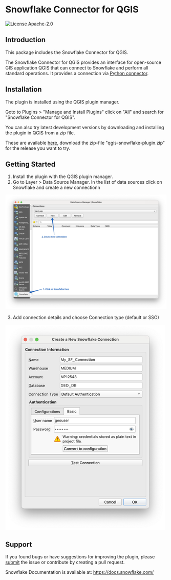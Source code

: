 # Snowflake Connector for QGIS

[![License Apache-2.0](https://img.shields.io/:license-MIT-brightgreen.svg)](https://spdx.org/licenses/MIT.html)

## Introduction
This package includes the Snowflake Connector for QGIS.

The Snowflake Connector for QGIS provides an interface for open-source GIS application QGIS that can connect to Snowflake and perform all standard operations. It provides a connection via [Python connector](https://github.com/snowflakedb/snowflake-connector-python).

## Installation
The plugin is installed using the QGIS plugin manager. 

Goto to Plugins > "Manage and Install Plugins" click on "All" and search for "Snowflake Connector for QGIS".

You can also try latest development versions by downloading and installing the plugin in QGIS from a zip file. 

These are available [here](https://github.com/snowflakedb/qgis-snowflake-plugin/releases), download the zip-file "qgis-snowflake-plugin.zip" for the release you want to try.

## Getting Started

1. Install the plugin with the QGIS plugin manager.
2. Go to Layer > Data Source Manager. In the list of data sources click on Snowflake and create a new connectionn
<img src ='assets/data_source_manager.png'  width=700>

3. Add connection details and choose Connection type (default or SSO)
<img src ='assets/new_connection.png'  width=500>

## Support

If you found bugs or have suggestions for improving the plugin, please [submit](https://github.com/snowflakedb/qgis-snowflake-plugin/issues) the issue or contribute by creating a pull request.

Snowflake Documentation is available at:
https://docs.snowflake.com/